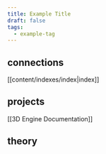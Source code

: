 ```yaml
---
title: Example Title
draft: false
tags:
  - example-tag
---
```

## connections 
[[content/indexes/index|index]]

## projects
[[3D Engine Documentation]]

## theory